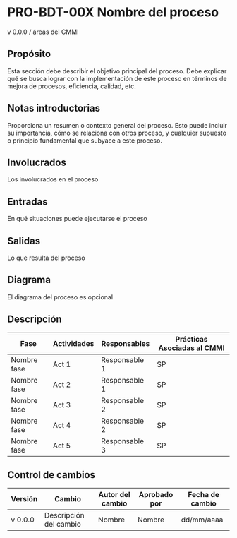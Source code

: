 # PRO-BDT-00X Nombre del proceso

v 0.0.0 / áreas del CMMI

## Propósito

Esta sección debe describir el objetivo principal del proceso. Debe explicar qué se busca lograr con la implementación de este proceso en términos de mejora de procesos, eficiencia, calidad, etc.

## Notas introductorias

Proporciona un resumen o contexto general del proceso. Esto puede incluir su importancia, cómo se relaciona con otros proceso, y cualquier supuesto o principio fundamental que subyace a este proceso.

## Involucrados

Los involucrados en el proceso

## Entradas

En qué situaciones puede ejecutarse el proceso

## Salidas

Lo que resulta del proceso

## Diagrama

El diagrama del proceso es opcional

## Descripción

| Fase        | Actividades | Responsables  | Prácticas Asociadas al CMMI |
| ----------- | ----------- | ------------- | --------------------------- |
| Nombre fase | Act 1       | Responsable 1 | SP                          |
| Nombre fase | Act 2       | Responsable 1 | SP                          |
| Nombre fase | Act 3       | Responsable 2 | SP                          |
| Nombre fase | Act 4       | Responsable 2 | SP                          |
| Nombre fase | Act 5       | Responsable 3 | SP                          |

## Control de cambios

| Versión | Cambio                 | Autor del cambio | Aprobado por | Fecha de cambio |
| ------- | ---------------------- | ---------------- | ------------ | --------------- |
| v 0.0.0 | Descripción del cambio | Nombre           | Nombre       | dd/mm/aaaa      |
